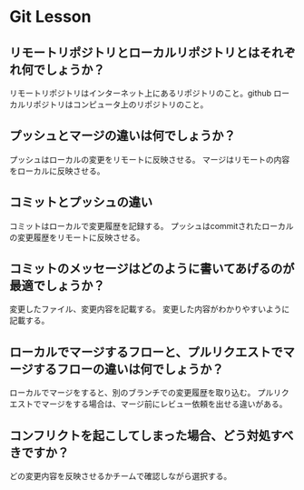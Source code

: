  # Git Lesson

## リモートリポジトリとローカルリポジトリとはそれぞれ何でしょうか？
リモートリポジトリはインターネット上にあるリポジトリのこと。github
ローカルリポジトリはコンピュータ上のリポジトリのこと。


## プッシュとマージの違いは何でしょうか？
プッシュはローカルの変更をリモートに反映させる。
マージはリモートの内容をローカルに反映させる。


## コミットとプッシュの違い
コミットはローカルで変更履歴を記録する。
プッシュはcommitされたローカルの変更履歴をリモートに反映させる。


## コミットのメッセージはどのように書いてあげるのが最適でしょうか？
変更したファイル、変更内容を記載する。
変更した内容がわかりやすいように記載する。


## ローカルでマージするフローと、プルリクエストでマージするフローの違いは何でしょうか？
ローカルでマージをすると、別のブランチでの変更履歴を取り込む。
プルリクエストでマージをする場合は、マージ前にレビュー依頼を出せる違いがある。



## コンフリクトを起こしてしまった場合、どう対処すべきですか？
どの変更内容を反映させるかチームで確認しながら選択する。

